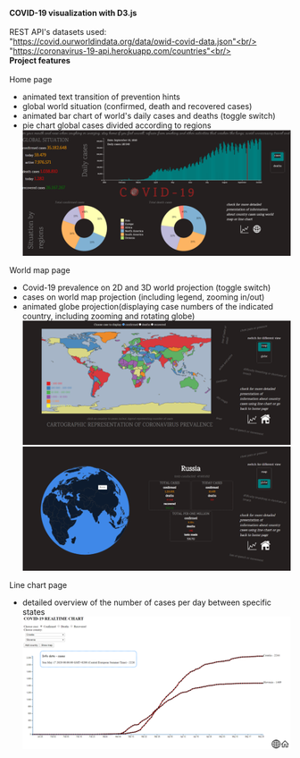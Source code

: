 **COVID-19 visualization with D3.js**<br/>  
REST API's datasets used:<br/>
"https://covid.ourworldindata.org/data/owid-covid-data.json"<br/>
"https://coronavirus-19-api.herokuapp.com/countries"<br/>  
**Project features**<br/>  
Home page<br/>

- animated text transition of prevention hints
- global world situation (confirmed, death and recovered cases)
- animated bar chart of world's daily cases and deaths (toggle switch)
- pie chart global cases divided according to regions
  ![Covid-19 HomePage](pictures/fHome.png)<br/>

World map page<br/>

- Covid-19 prevalence on 2D and 3D world projection (toggle switch)
- cases on world map projection (including legend, zooming in/out)
- animated globe projection(displaying case numbers of the indicated country, including zooming and rotating globe)
  ![Covid-19 Map](pictures/fMap.png)
  ![Covid-19 Globe](pictures/fGlobe.png)<br/>

Line chart page<br/>

- detailed overview of the number of cases per day between specific states
  ![Covid-19 Chart](pictures/fChart.png)
